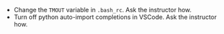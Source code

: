 - Change the `TMOUT` variable in `.bash_rc`. Ask the instructor how.
- Turn off python auto-import completions in VSCode. Ask the instructor how.
